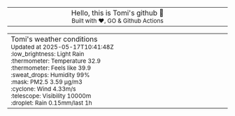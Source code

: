 
<div align="center">
<table>
<tbody>
<td align="center">
<img width="2000" height="0"><br>
Hello, this is Tomi's github 👋<br>
<sup>Built with ❤️, GO & Github Actions</sup><br>
<img width="2000" height="0">
</td>
</tbody>
</table>
</div>
<table>
<tbody>
<td align="left">
<img width="2000" height="0"><br>
Tomi's weather conditions<br>
<sup>Updated at 2025-05-17T10:41:48Z</sup><br>
<sup>:low_brightness: Light Rain</sup><br>
<sup>:thermometer: Temperature 32.9 </sup><br>
<sup>:thermometer: Feels like 39.9</sup><br>
<sup>:sweat_drops: Humidity 99%</sup><br>
<sup>:mask: PM2.5 3.59 μg/m3</sup><br>
<sup>:cyclone: Wind 4.33m/s </sup><br>
<sup>:telescope: Visibility 10000m </sup><br>
<sup>:droplet: Rain 0.15mm/last 1h </sup><br>
<img width="2000" height="0">
</td>
<td align="left">
<img width="2000" height="0"><br>
<br>
<img width="2000" height="0">
</td>
</tbody>
</table>
</div>
    